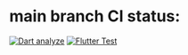 # main branch CI status:

[![Dart analyze](https://github.com/jashioq/flutter-clean-architecture-tdd/actions/workflows/run_dart_analyze.yml/badge.svg?branch=main)](https://github.com/jashioq/flutter-clean-architecture-tdd/actions/workflows/run_dart_analyze.yml)
[![Flutter Test](https://github.com/jashioq/flutter-clean-architecture-tdd/actions/workflows/run_tests.yml/badge.svg?branch=main)](https://github.com/jashioq/flutter-clean-architecture-tdd/actions/workflows/run_tests.yml)
